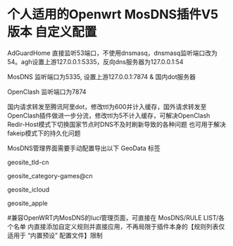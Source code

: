 # 个人适用的Openwrt MosDNS插件V5版本 自定义配置 

AdGuardHome 直接监听53端口，不使用dnsmasq，dnsmasq监听端口改为54。agh设置上游127.0.0.1:5335，反向dns服务器为127.0.0.1:54

MosDNS 监听端口为5335, 设置上游127.0.0.1:7874 & 国内dot服务器

OpenClash 监听端口为7874

国内请求转发至腾讯阿里dot，修改ttl为600并计入缓存，国外请求转发至OpenClash插件做进一步分流，修改ttl为5不计入缓存，可解决OpenClash Redir-Host模式下切换国家节点时DNS不及时刷新导致的各种问题
也可用于解决fakeip模式下的持久化问题

MosDNS管理界面需要手动配置导出以下 GeoData 标签

geosite_tld-cn

geosite_category-games@cn

geosite_icloud

geosite_apple

#兼容OpenWRT内MosDNS的luci管理页面，可直接在 MosDNS/RULE LIST/各个名单 内直接添加自定义规则并直接应用，不再局限于插件本身的【规则列表仅适用于 “内置预设” 配置文件】限制
